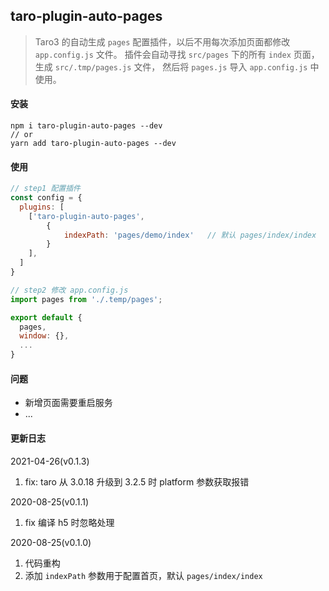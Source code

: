 ## taro-plugin-auto-pages
> Taro3 的自动生成 `pages` 配置插件，以后不用每次添加页面都修改 `app.config.js` 文件。
插件会自动寻找 `src/pages` 下的所有 `index` 页面，生成 `src/.tmp/pages.js` 文件，
然后将 `pages.js` 导入 `app.config.js` 中使用。

#### 安装
```
npm i taro-plugin-auto-pages --dev
// or
yarn add taro-plugin-auto-pages --dev
```

#### 使用
```js
// step1 配置插件
const config = {
  plugins: [
    ['taro-plugin-auto-pages',
        {
            indexPath: 'pages/demo/index'   // 默认 pages/index/index
        }
    ],
  ]
}

// step2 修改 app.config.js
import pages from './.temp/pages';

export default {
  pages,
  window: {},
  ...
}
```

#### 问题

* 新增页面需要重启服务
* ...

#### 更新日志
2021-04-26(v0.1.3)
1. fix: taro 从 3.0.18 升级到 3.2.5 时 platform 参数获取报错

2020-08-25(v0.1.1)
1. fix 编译 h5 时忽略处理

2020-08-25(v0.1.0)
1. 代码重构
2. 添加 `indexPath` 参数用于配置首页，默认 `pages/index/index`
